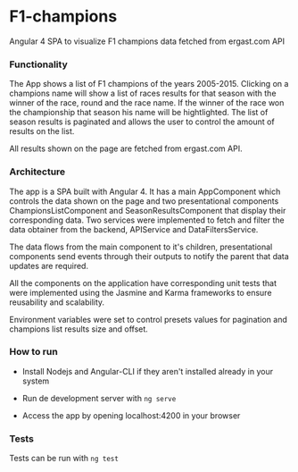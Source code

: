 # F1-champions

Angular 4 SPA to visualize F1 champions data fetched from ergast.com API

### Functionality

The App shows a list of F1 champions of the years 2005-2015. Clicking on a champions name will show a list of races results for that season with the winner of the race, round and the race name. If the winner of the race won the championship that season his name will be hightlighted. The list of season results is paginated and allows the user to control the amount of results on the list.

All results shown on the page are fetched from ergast.com API.

### Architecture

The app is a SPA built with Angular 4. It has a main AppComponent which controls the data shown on the page and two presentational components ChampionsListComponent and SeasonResultsComponent that display their corresponding data. Two services were implemented to fetch and filter the data obtainer from the backend, APIService and DataFiltersService.

The data flows from the main component to it's children, presentational components send events through their outputs to notify the parent that data updates are required.

All the components on the application have corresponding unit tests that were implemented using the Jasmine and Karma frameworks to ensure reusability and scalability.

Environment variables were set to control presets values for pagination and champions list results size and offset.

### How to run

* Install Nodejs and Angular-CLI if they aren't installed already in your system

 * Run de development server with `ng serve`

* Access the app by opening localhost:4200 in your browser

### Tests

Tests can be run with `ng test`